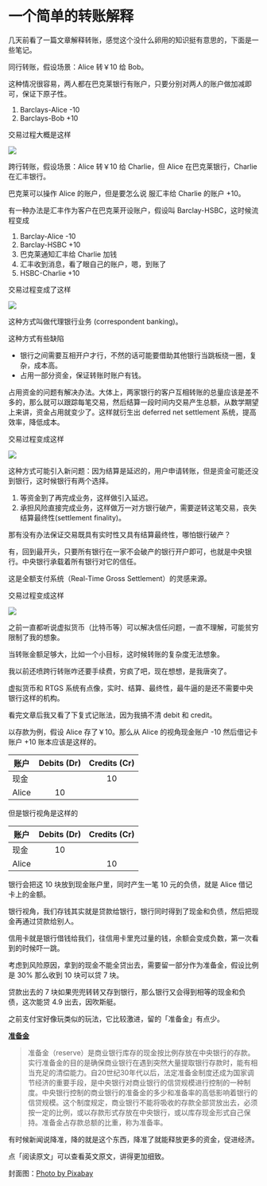 # 一个简单的转账解释

几天前看了一篇文章解释转账，感觉这个没什么卵用的知识挺有意思的，下面是一些笔记。

同行转账，假设场景：Alice 转￥10 给 Bob。

这种情况很容易，两人都在巴克莱银行有账户，只要分别对两人的账户做加减即可，保证下原子性。

1. Barclays-Alice    -10
2. Barclays-Bob      +10

交易过程大概是这样

![](https://gendal.files.wordpress.com/2013/11/single-bank-settlement.png)

跨行转账，假设场景：Alice 转￥10 给 Charlie，但 Alice 在巴克莱银行，Charlie 在汇丰银行。

巴克莱可以操作 Alice 的账户，但是要怎么说 服汇丰给 Charlie 的账户 +10。

有一种办法是汇丰作为客户在巴克莱开设账户，假设叫 Barclay-HSBC，这时候流程变成

1. Barclay-Alice -10
2. Barclay-HSBC +10
3. 巴克莱通知汇丰给 Charlie 加钱
4. 汇丰收到消息，看了眼自己的账户，嗯，到账了
5. HSBC-Charlie +10

交易过程变成了这样

![](https://gendal.files.wordpress.com/2013/11/correspondent-banking.png)

这种方式叫做代理银行业务 (correspondent banking)。

这种方式有些缺陷

+ 银行之间需要互相开户才行，不然的话可能要借助其他银行当跳板绕一圈，复杂，成本高。
+ 占用一部分资金，保证转账时账户有钱。

占用资金的问题有解决办法。大体上，两家银行的客户互相转账的总量应该是差不多的，那么就可以跟踪每笔交易，然后结算一段时间内交易产生总额，从数学期望上来讲，资金占用就变少了。这样就衍生出 deferred net settlement 系统，提高效率，降低成本。

交易过程变成这样

![](https://gendal.files.wordpress.com/2013/11/deferred-net-settlement.png)

这种方式可能引入新问题：因为结算是延迟的，用户申请转账，但是资金可能还没到银行，这时候银行有两个选择。

1. 等资金到了再完成业务，这样做引入延迟。
2. 承担风险直接完成业务，这样做万一对方银行破产，需要逆转这笔交易，丧失结算最终性(settlement finality)。

那有没有办法保证交易既具有实时性又具有结算最终性，哪怕银行破产？

有，回到最开头，只要所有银行在一家不会破产的银行开户即可，也就是中央银行。中央银行承载着所有银行对它的信任。

这是全额支付系统（Real-Time Gross Settlement）的灵感来源。

交易过程变成这样

![](https://gendal.files.wordpress.com/2013/11/rtgs.png)


之前一直都听说虚拟货币（比特币等）可以解决信任问题，一直不理解，可能贫穷限制了我的想象。

当转账金额足够大，比如一个小目标，这时候转账的复杂度无法想象。

我以前还喷跨行转账咋还要手续费，穷疯了吧，现在想想，是我唐突了。

虚拟货币和 RTGS 系统有点像，实时、结算、最终性，最牛逼的是还不需要中央银行这样的机构。

看完文章后我又看了下复式记账法，因为我搞不清 debit 和 credit。

以存款为例，假设 Alice 存了￥10。那么从 Alice 的视角现金账户 -10 然后借记卡账户 +10 账本应该是这样的。

|账户|Debits (Dr) | Credits (Cr)|
|--|:--:|:--:|
|现金||10|
|Alice|10||

但是银行视角是这样的

|账户|Debits (Dr) | Credits (Cr)|
|--|:--:|:--:|
|现金|10||
|Alice||10|

银行会把这 10 块放到现金账户里，同时产生一笔 10 元的负债，就是 Alice 借记卡上的金额。

银行视角，我们存钱其实就是贷款给银行，银行同时得到了现金和负债，然后把现金再通过贷款给别人。

信用卡就是银行借钱给我们，往信用卡里充过量的钱，余额会变成负数，第一次看到的时候吓一跳。

考虑到风险原因，拿到的现金不能全贷出去，需要留一部分作为准备金，假设比例是 30% 那么收到 10 块可以贷 7 块。

贷款出去的 7 块如果兜兜转转又存到银行，那么银行又会得到相等的现金和负债，这次能贷 4.9 出去，因吹斯艇。

之前支付宝好像玩类似的玩法，它比较激进，留的「准备金」有点少。

**[准备金](https://baike.baidu.com/item/%E5%87%86%E5%A4%87%E9%87%91/1993377)**

>准备金（reserve）是商业银行库存的现金按比例存放在中央银行的存款。实行准备金的目的是确保商业银行在遇到突然大量提取银行存款时，能有相当充足的清偿能力。自20世纪30年代以后，法定准备金制度还成为国家调节经济的重要手段，是中央银行对商业银行的信贷规模进行控制的一种制度。中央银行控制的商业银行的准备金的多少和准备率的高低影响着银行的信贷规模。这个制度规定，商业银行不能将吸收的存款全部贷放出去，必须按一定的比例，或以存款形式存放在中央银行，或以库存现金形式自己保持。准备金占存款总额的比重，称为准备率。

有时候新闻说降准，降的就是这个东西，降准了就能释放更多的资金，促进经济。

点「阅读原文」可以查看英文原文，讲得更加细致。

封面图：[Photo by Pixabay](https://www.pexels.com/photo/silhouette-of-trees-during-golden-hour-219998/)